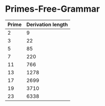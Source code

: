 # Primes-Free-Grammar

| Prime | Derivation length|
| ----- | -----------------|
| 2 | 9 |
| 3 | 22 |
| 5 | 85 |
| 7 | 220 |
| 11 | 766 |
| 13 | 1278 |
| 17 | 2699 |
| 19 | 3710 |
| 23 | 6338 |

